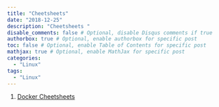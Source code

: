 ```yaml
---
title: "Cheetsheets"
date: "2018-12-25"
description: "Cheetsheets "
disable_comments: false # Optional, disable Disqus comments if true
authorbox: true # Optional, enable authorbox for specific post
toc: false # Optional, enable Table of Contents for specific post
mathjax: true # Optional, enable MathJax for specific post
categories:
  - "Linux"
tags:
  - "Linux"
---
```


1. <a href='{{<ref "docker_useful_commands.md" >}}'>Docker Cheetsheets</a>
